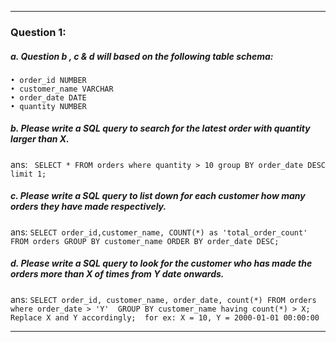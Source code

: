 --------------------- 
### Question 1:

##### a. Question b , c & d will based on the following table schema:
	• order_id NUMBER
	• customer_name VARCHAR
	• order_date DATE
	• quantity NUMBER

##### b. Please write a SQL query to search for the latest order with quantity larger than X.
ans: ` SELECT * FROM orders where quantity > 10 group BY order_date DESC limit 1;`

##### c. Please write a SQL query to list down for each customer how many orders they have made respectively. 
ans:  `SELECT order_id,customer_name, COUNT(*) as 'total_order_count' FROM orders GROUP BY customer_name ORDER BY order_date DESC;`
			
##### d. Please write a SQL query to look for the customer who has made the orders more than X of times from Y date onwards.
ans:  ```SELECT order_id, customer_name, order_date, count(*) FROM orders 
	  where order_date > 'Y' 
	  GROUP BY customer_name having count(*) > X;``` <br>
	  `Replace X and Y accordingly;  for ex: X = 10, Y = 2000-01-01 00:00:00`

-------------------------
